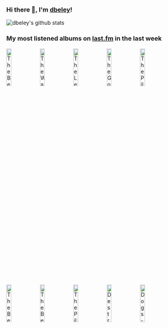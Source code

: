 ### Hi there 👋, I'm [dbeley](https://dbeley.ovh/en)!

![dbeley's github stats](https://github-readme-stats.vercel.app/api?username=dbeley)

### My most listened albums on [last.fm](https://www.last.fm/user/d_beley) in the last week

[<img src='https://lastfm.freetls.fastly.net/i/u/300x300/0e17c97cccf44f7a85bb6c1c4029c0c9.png' width='16%' height='16%' alt='The Beatles - The Beatles'>](https://www.last.fm/music/the%2bbeatles/the%2bbeatles)&nbsp;
[<img src='https://lastfm.freetls.fastly.net/i/u/300x300/484a601744f5772f0cae81cce00a614d.jpg' width='16%' height='16%' alt='The Waterboys - This Is The Sea'>](https://www.last.fm/music/the%2bwaterboys/this%2bis%2bthe%2bsea)&nbsp;
[<img src='https://lastfm.freetls.fastly.net/i/u/300x300/8808cce994244a6e968c157b894ef136.jpg' width='16%' height='16%' alt='The Lemonheads - Its a Shame About Ray'>](https://www.last.fm/music/the%2blemonheads/it%2527s%2ba%2bshame%2babout%2bray)&nbsp;
[<img src='https://lastfm.freetls.fastly.net/i/u/300x300/11421ccb37594b389f704247c3cabbdf.png' width='16%' height='16%' alt='The Go! Team - Thunder, Lightning, Strike'>](https://www.last.fm/music/the%2bgo%2521%2bteam/thunder%252c%2blightning%252c%2bstrike)&nbsp;
[<img src='https://lastfm.freetls.fastly.net/i/u/300x300/e9980dd1d12e46f4bc466bd6aff9b31e.jpg' width='16%' height='16%' alt='The Pillows - フリクリ サントラ 3'>](https://www.last.fm/music/the%2bpillows/%25e3%2583%2595%25e3%2583%25aa%25e3%2582%25af%25e3%2583%25aa%2b%25e3%2582%25b5%25e3%2583%25b3%25e3%2583%2588%25e3%2583%25a9%2b3)&nbsp;
<br>
[<img src='https://lastfm.freetls.fastly.net/i/u/300x300/af251669a48a4bafb448e1f6c0de01be.png' width='16%' height='16%' alt='The Beatles - Abbey Road'>](https://www.last.fm/music/the%2bbeatles/abbey%2broad)&nbsp;
[<img src='https://lastfm.freetls.fastly.net/i/u/300x300/72ed10a859fb4c1fb29a546078ec737d.png' width='16%' height='16%' alt='The Beatles - Rubber Soul'>](https://www.last.fm/music/the%2bbeatles/rubber%2bsoul)&nbsp;
[<img src='https://lastfm.freetls.fastly.net/i/u/300x300/1a51a605a0474fea41d8348090ab73c2.jpg' width='16%' height='16%' alt='The Pillows - Fool on the Planet'>](https://www.last.fm/music/the%2bpillows/fool%2bon%2bthe%2bplanet)&nbsp;
[<img src='https://lastfm.freetls.fastly.net/i/u/300x300/5495521a59f49db169b74cbf7332b8b5.png' width='16%' height='16%' alt='Destroyer - Kaputt'>](https://www.last.fm/music/destroyer/kaputt)&nbsp;
[<img src='https://lastfm.freetls.fastly.net/i/u/300x300/d5734e533c1f43baa06118579f2ae9c4.jpg' width='16%' height='16%' alt='Dogs - Too Much Class For The Neighbourhood'>](https://www.last.fm/music/dogs/too%2bmuch%2bclass%2bfor%2bthe%2bneighbourhood)&nbsp;
<br>
